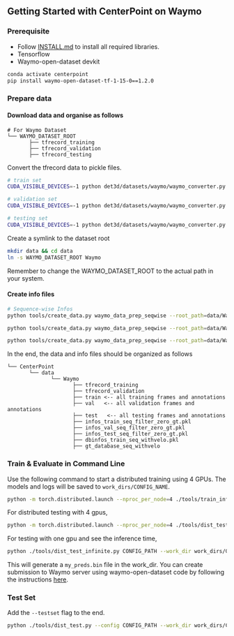 ## Getting Started with CenterPoint on Waymo

### Prerequisite 

- Follow [INSTALL.md](INSTALL.md) to install all required libraries. 
- Tensorflow 
- Waymo-open-dataset devkit

```bash
conda activate centerpoint 
pip install waymo-open-dataset-tf-1-15-0==1.2.0 
```

### Prepare data

#### Download data and organise as follows

```
# For Waymo Dataset         
└── WAYMO_DATASET_ROOT
       ├── tfrecord_training       
       ├── tfrecord_validation   
       ├── tfrecord_testing 
```

Convert the tfrecord data to pickle files.

```bash
# train set 
CUDA_VISIBLE_DEVICES=-1 python det3d/datasets/waymo/waymo_converter.py --record_path 'WAYMO_DATASET_ROOT/tfrecord_training/*.tfrecord'  --root_path 'WAYMO_DATASET_ROOT/train/'

# validation set 
CUDA_VISIBLE_DEVICES=-1 python det3d/datasets/waymo/waymo_converter.py --record_path 'WAYMO_DATASET_ROOT/tfrecord_validation/*.tfrecord'  --root_path 'WAYMO_DATASET_ROOT/val/'

# testing set 
CUDA_VISIBLE_DEVICES=-1 python det3d/datasets/waymo/waymo_converter.py --record_path 'WAYMO_DATASET_ROOT/tfrecord_testing/*.tfrecord'  --root_path 'WAYMO_DATASET_ROOT/test/'
```

Create a symlink to the dataset root 
```bash
mkdir data && cd data
ln -s WAYMO_DATASET_ROOT Waymo
```
Remember to change the WAYMO_DATASET_ROOT to the actual path in your system. 


#### Create info files

```bash
# Sequence-wise Infos 
python tools/create_data.py waymo_data_prep_seqwise --root_path=data/Waymo --split train

python tools/create_data.py waymo_data_prep_seqwise --root_path=data/Waymo --split val

python tools/create_data.py waymo_data_prep_seqwise --root_path=data/Waymo --split test
```

In the end, the data and info files should be organized as follows

```
└── CenterPoint
       └── data    
              └── Waymo 
                     ├── tfrecord_training       
                     ├── tfrecord_validation
                     ├── train <-- all training frames and annotations 
                     ├── val   <-- all validation frames and annotations 
                     ├── test   <-- all testing frames and annotations 
                     ├── infos_train_seq_filter_zero_gt.pkl
                     ├── infos_val_seq_filter_zero_gt.pkl
                     ├── infos_test_seq_filter_zero_gt.pkl
                     ├── dbinfos_train_seq_withvelo.pkl
                     ├── gt_database_seq_withvelo
```

### Train & Evaluate in Command Line

Use the following command to start a distributed training using 4 GPUs. The models and logs will be saved to ```work_dirs/CONFIG_NAME```. 

```bash
python -m torch.distributed.launch --nproc_per_node=4 ./tools/train_infinte.py --config CONFIG_PATH
```

For distributed testing with 4 gpus,

```bash
python -m torch.distributed.launch --nproc_per_node=4 ./tools/dist_test_infinite.py --config CONFIG_PATH --work_dir work_dirs/CONFIG_NAME --checkpoint work_dirs/CONFIG_NAME/latest.pth 
```

For testing with one gpu and see the inference time,

```bash
python ./tools/dist_test_infinite.py CONFIG_PATH --work_dir work_dirs/CONFIG_NAME --checkpoint work_dirs/CONFIG_NAME/latest.pth --speed_test 
```

This will generate a `my_preds.bin` file in the work_dir. You can create submission to Waymo server using waymo-open-dataset code by following the instructions [here](https://github.com/waymo-research/waymo-open-dataset/blob/master/docs/quick_start.md).  


### Test Set 

Add the ```--testset``` flag to the end. 

```bash
python ./tools/dist_test.py --config CONFIG_PATH --work_dir work_dirs/CONFIG_NAME --checkpoint work_dirs/CONFIG_NAME/latest.pth --testset 
```
